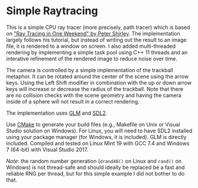 # Simple Raytracing

This is a simple CPU ray tracer (more precisely, path tracer) which is based on ["Ray Tracing in One Weekend" by Peter Shirley](http://www.realtimerendering.com/raytracing/Ray%20Tracing%20in%20a%20Weekend.pdf). The implementation largely follows his tutorial, but instead of writing out the result to an image file, it is rendered to a window on screen. I also added multi-threaded rendering by implementing a simple task pool using C++ 11 threads and an interative refinement of the rendered image to reduce noise over time. 

The camera is controlled by a simple implementation of the trackball metaphor. It can be rotated around the center of the scene using the arrow keys. Using the Left Shift modifier in combination with the up or down arrow keys will increase or decrease the radius of the trackball. Note that there are no collision checks with the scene geometry and having the camera inside of a sphere will not result in a correct rendering.

The implementation uses [GLM](https://glm.g-truc.net) and [SDL2](https://www.libsdl.org/index.php).

Use [CMake](https://cmake.org/) to generate your build files (e.g., Makefile on Unix or Visual Studio solution on Windows). For Linux, you will need to have SDL2 installed using your package manager (for Windows, it is included). GLM is directly included. Compiled and tested on Linux Mint 19 with GCC 7.4 and Windows 7 (64-bit) with Visual Studio 2017.

*Note*: the random number generation (`drand48()` on Linux and `rand()` on Windows) is not thread-safe and should ideally be replaced be a fast and reliable RNG per thread, but for this simple example I did not bother to do that.

